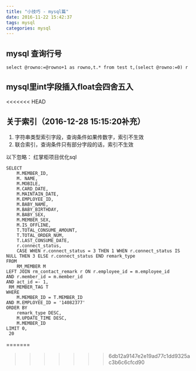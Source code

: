 ```yaml
---
title: "小技巧 - mysql篇"
date: 2016-11-22 15:42:37
tags: mysql
categories: mysql
---
```


## mysql 查询行号

```
select @rowno:=@rowno+1 as rowno,t.* from test t,(select @rowno:=0) r
```

## mysql里int字段插入float会四舍五入

<<<<<<< HEAD
## 关于索引（2016-12-28 15:15:20补充）

1. 字符串类型索引字段，查询条件如果传数字，索引不生效
2. 联合索引，查询条件只有部分字段的话，索引不生效

以下忽略：
红掌柜项目优化sql
```
SELECT
	M.MEMBER_ID,
	M. NAME,
	M.MOBILE,
	M.CARD_DATE,
	M.MAINTAIN_DATE,
	M.EMPLOYEE_ID,
	M.BABY_NAME,
	M.BABY_BIRTHDAY,
	M.BABY_SEX,
	M.MEMBER_SEX,
	M.IS_OFFLINE,
	T.TOTAL_CONSUME_AMOUNT,
	T.TOTAL_ORDER_NUM,
	T.LAST_CONSUME_DATE,
	r.connect_status,
	CASE WHEN r.connect_status = 3 THEN 1 WHEN r.connect_status IS NULL THEN 3 ELSE r.connect_status END remark_type
FROM
	RM_MEMBER M
LEFT JOIN rm_contact_remark r ON r.employee_id = m.employee_id
AND r.member_id = m.member_id
AND act_id =- 1,
 RM_MEMBER_TAG T
WHERE
	M.MEMBER_ID = T.MEMBER_ID
AND M.EMPLOYEE_ID = '14082377'
ORDER BY
	remark_type DESC,
	M.UPDATE_TIME DESC,
	M.MEMBER_ID
LIMIT 0,
 20
```
=======

>>>>>>> 6db12a9147e2e19ad77c1dd9325ac3b6c6cfcd90
